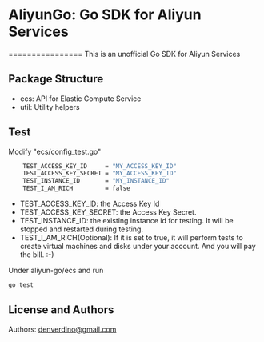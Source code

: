 # AliyunGo: Go SDK for Aliyun Services
================
This is an unofficial Go SDK for Aliyun Services

Package Structure
-------------------

*  ecs: API for Elastic Compute Service
*  util: Utility helpers


Test
-------------------

Modify "ecs/config_test.go" 

```sh
	TEST_ACCESS_KEY_ID     = "MY_ACCESS_KEY_ID"
	TEST_ACCESS_KEY_SECRET = "MY_ACCESS_KEY_ID"
	TEST_INSTANCE_ID       = "MY_INSTANCE_ID"
	TEST_I_AM_RICH         = false
```

*  TEST_ACCESS_KEY_ID: the Access Key Id
*  TEST_ACCESS_KEY_SECRET: the Access Key Secret.
*  TEST_INSTANCE_ID: the existing instance id for testing. It will be stopped and restarted during testing.
*  TEST_I_AM_RICH(Optional): If it is set to true, it will perform tests to create virtual machines and disks under your account. And you will pay the bill. :-)

Under aliyun-go/ecs and run

```sh
go test
```


License and Authors
-------------------
Authors: denverdino@gmail.com
